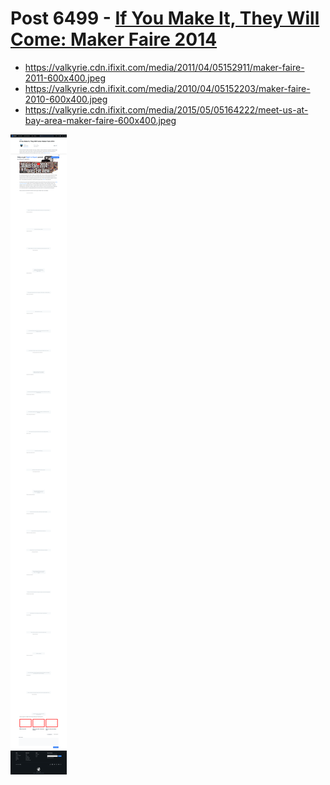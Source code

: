 # Post 6499 - [If You Make It, They Will Come: Maker Faire 2014](https://www.ifixit.com/News/6499/if-you-make-it-they-will-come)

- https://valkyrie.cdn.ifixit.com/media/2011/04/05152911/maker-faire-2011-600x400.jpeg
- https://valkyrie.cdn.ifixit.com/media/2010/04/05152203/maker-faire-2010-600x400.jpeg
- https://valkyrie.cdn.ifixit.com/media/2015/05/05164222/meet-us-at-bay-area-maker-faire-600x400.jpeg

![screencap](screenshots/58a32ea0-1108-41d1-9166-58a2d278a06f.png)
